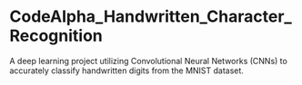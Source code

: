 # CodeAlpha_Handwritten_Character_Recognition
A deep learning project utilizing Convolutional Neural Networks (CNNs) to accurately classify handwritten digits from the MNIST dataset.
